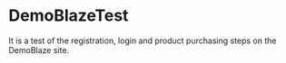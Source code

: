 # DemoBlazeTest
It is a test of the registration, login and product purchasing steps on the DemoBlaze site.
